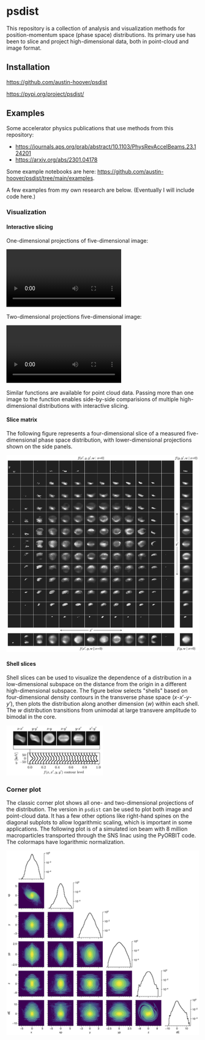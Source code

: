 # psdist

This repository is a collection of analysis and visualization methods for position-momentum space (phase space) distributions. Its primary use has been to slice and project high-dimensional data, both in point-cloud and image format.


## Installation

https://github.com/austin-hoover/psdist

https://pypi.org/project/psdist/


## Examples

Some accelerator physics publications that use methods from this repository:
* https://journals.aps.org/prab/abstract/10.1103/PhysRevAccelBeams.23.124201
* https://arxiv.org/abs/2301.04178

Some example notebooks are here: https://github.com/austin-hoover/psdist/tree/main/examples.

A few examples from my own research are below. (Eventually I will include code here.)


### Visualization

#### Interactive slicing

One-dimensional projections of five-dimensional image:

<video src="https://user-images.githubusercontent.com/58012334/242989106-0ad88e3a-7b10-48d4-9f36-ff8581281e80.mov" controls="controls" style="max-width: 500px;">
</video>

Two-dimensional projections five-dimensional image:

<video src="https://user-images.githubusercontent.com/58012334/242990288-94b777a6-6f69-44f9-a11f-81ccda179594.mov" controls="controls" style="max-width: 500px;">
</video>

Similar functions are available for point cloud data. Passing more than one image to the function enables side-by-side comparisions of multiple high-dimensional distributions with interactive slicing.


#### Slice matrix

The following figure represents a four-dimensional slice of a measured five-dimensional phase space distribution, with lower-dimensional projections shown on the side panels.

![](figures/slice_matrix.png)


#### Shell slices

Shell slices can be used to visualize the dependence of a distribution in a low-dimensional subspace on the distance from the origin in a different high-dimensional subspace. The figure below selects "shells" based on four-dimensional density contours in the transverse phase space ($x$-$x'$-$y$-$y'$), then plots the distribution along another dimension ($w$) within each shell. The $w$ distribution transitions from unimodal at large transvere amplitude to bimodal in the core.

<img src="figures/shell_slice.png" width="50%">


### Corner plot

The classic corner plot shows all one- and two-dimensional projections of the distribution. The version in `psdist` can be used to plot both image and point-cloud data. It has a few other options like right-hand spines on the diagonal subplots to allow logarithmic scaling, which is important in some applications. The following plot is of a simulated ion beam with 8 million macroparticles transported through the SNS linac using the PyORBIT code. The colormaps have logarithmic normalization.

![](figures/corner_log.png)